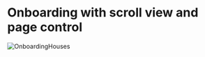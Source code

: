 # Onboarding with scroll view and page control 

![OnboardingHouses](https://user-images.githubusercontent.com/27673762/58371950-19d61c00-7f34-11e9-9c64-2e6ab3114bb0.gif)
